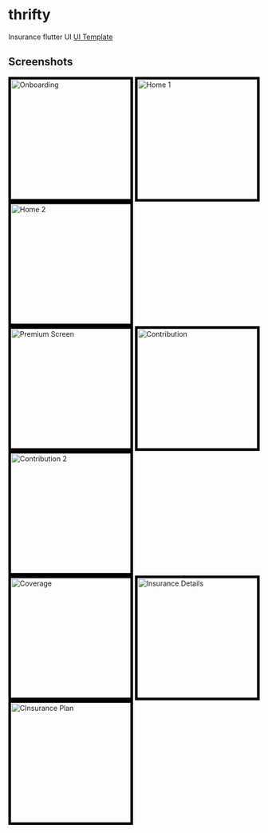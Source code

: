 # thrifty

Insurance flutter UI
<a href="https://dribbble.com/shots/5031349-Thrifty-Insurance-App/attachments/1120743">UI Template</a>

## Screenshots

<div float="left">
<img  src = "https://raw.github.com/wekex35/insurance-app-ui/master/screenshots/onboarding.png" style="border:5px solid black" alt="Onboarding" width="240">

<img  src = "https://raw.github.com/wekex35/insurance-app-ui/master/screenshots/home1.png" style="border:5px solid black" alt="Home 1" width="240">
<img  src = "https://raw.github.com/wekex35/insurance-app-ui/master/screenshots/home2.png" style="border:5px solid black" alt="Home 2" width="240">
</div>

<div float="left">
<img  src = "https://raw.github.com/wekex35/insurance-app-ui/master/screenshots/premium.png" style="border:5px solid black" alt="Premium Screen" width="240">

<img  src = "https://raw.github.com/wekex35/insurance-app-ui/master/screenshots/contribution.png" style="border:5px solid black" alt="Contribution" width="240">
<img  src = "https://raw.github.com/wekex35/insurance-app-ui/master/screenshots/contribution2.png" style="border:5px solid black" alt="Contribution 2" width="240">
</div>

<div float="left">
<img  src = "https://raw.github.com/wekex35/insurance-app-ui/master/screenshots/coverage.png" style="border:5px solid black" alt="Coverage" width="240">

<img  src = "https://raw.github.com/wekex35/insurance-app-ui/master/screenshots/insurance_details.png" style="border:5px solid black" alt="Insurance Details" width="240">
<img  src = "https://raw.github.com/wekex35/insurance-app-ui/master/screenshots/insurance_plan.png" style="border:5px solid black" alt="CInsurance Plan" width="240">
</div>
